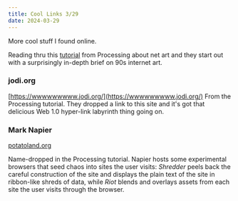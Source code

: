 ```yaml
---
title: Cool Links 3/29
date: 2024-03-29
---
```


More cool stuff I found online. 

Reading thru this [tutorial](https://processing.org/tutorials/network) from Processing about net art and they start out with a surprisingly in-depth brief on 90s internet art. 

### jodi.org

[https://wwwwwwwww.jodi.org/](https://wwwwwwwww.jodi.org/)
From the Processing tutorial. They dropped a link to this site and it's got that delicious Web 1.0 hyper-link labyrinth thing going on. 

### Mark Napier

[potatoland.org](https://potatoland.org)

Name-dropped in the Processing tutorial. Napier hosts some experimental browsers that seed chaos into sites the user visits: _Shredder_ peels back the careful construction of the site and displays the plain text of the site in ribbon-like shreds of data, while _Riot_ blends and overlays assets from each site the user visits through the browser. 

